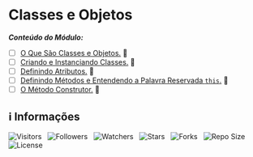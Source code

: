 <!-- Título -->
# Classes e Objetos

***Conteúdo do Módulo:***

* [ ] [O Que São Classes e Objetos.](https://github.com/Devsgeeknerd/cla-o-que-sao-cla-obj-cla-obj-log-ori-obj-pri-pas-bas) &#128679;
* [ ] [Criando e Instanciando Classes.](https://github.com/Devsgeeknerd/cla-cri-ins-cla-cla-obj-log-ori-obj-pri-pas-bas) &#128679;
* [ ] [Definindo Atributos.](https://github.com/Devsgeeknerd/cla-def-atr-cla-obj-log-ori-obj-pri-pas-bas) &#128679;
* [ ] [Definindo Métodos e Entendendo a Palavra Reservada `this`.](https://github.com/Devsgeeknerd/cla-def-met-ent-pal-res-thi-cla-obj-log-ori-obj-pri-pas-bas) &#128679;
* [ ] [O Método Construtor.](https://github.com/Devsgeeknerd/cla-o-met-con-cla-obj-log-ori-obj-pri-pas-bas) &#128679;

<!-- Informações -->
## &#8505; Informações

![Visitors](https://api.visitorbadge.io/api/visitors?path=Devsgeeknerd%2Fmod-cla-obj-log-ori-obj-pri-pas-bas&label=Visitantes&labelColor=%23700070&labelStyle=none&countColor=%23000fff&style=plastic&color=%23ffffff "Total de Visitantes")
&nbsp;
![Followers](https://img.shields.io/github/followers/Devsgeeknerd?style=p&label=Seguidores&labelColor=800080&color=000fff "Total de Seguidores")
&nbsp;
![Watchers](https://img.shields.io/github/watchers/Devsgeeknerd/mod-cla-obj-log-ori-obj-pri-pas-bas?style=p&label=Observadores&labelColor=800080&color=000fff "Total de Observadores")
&nbsp;
![Stars](https://img.shields.io/github/stars/Devsgeeknerd/mod-cla-obj-log-ori-obj-pri-pas-bas?style=p&label=Estrelas&labelColor=800080&color=000fff "Total de Estrelas")
&nbsp;
![Forks](https://img.shields.io/github/forks/Devsgeeknerd/mod-cla-obj-log-ori-obj-pri-pas-bas?style=p&label=Bifurcações&labelColor=800080&color=000fff "Total de Bifurcações")
&nbsp;
![Repo Size](https://img.shields.io/github/repo-size/Devsgeeknerd/mod-cla-obj-log-ori-obj-pri-pas-bas?style=p&label=Tamanho&labelColor=800080&color=000fff "Tamanho do Repositório")
&nbsp;
![License](https://img.shields.io/github/license/Devsgeeknerd/mod-cla-obj-log-ori-obj-pri-pas-bas?style=p&label=Licença&labelColor=800080&color=000fff "Licença do Repositório")
